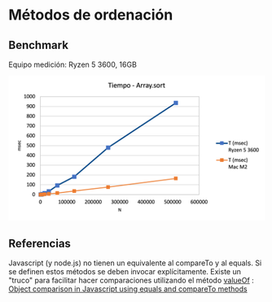 # Métodos de ordenación

## Benchmark 

Equipo medición: Ryzen 5 3600, 16GB

![Gráfica tiempo](sortBenchmark.png)  


## Referencias

Javascript (y node.js) no tienen un equivalente al compareTo y al equals. Si se definen estos métodos se deben invocar explícitamente. Existe un "truco" para facilitar hacer comparaciones utilizando el método [valueOf](https://developer.mozilla.org/en-US/docs/Web/JavaScript/Reference/Global_Objects/Object/valueOf) :  
[Object comparison in Javascript using equals and compareTo methods](https://stackoverflow.com/questions/31679206/object-comparison-in-javascript-using-equals-and-compareto-methods)  


